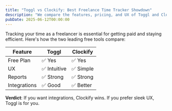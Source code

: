 ```yaml
---
title: "Toggl vs Clockify: Best Freelance Time Tracker Showdown"
description: "We compare the features, pricing, and UX of Toggl and Clockify for freelancers."
pubDate: 2025-06-12T00:00:00
---
```


Tracking your time as a freelancer is essential for getting paid and staying efficient. Here's how the two leading free tools compare:

| Feature        | Toggl        | Clockify     |
|----------------|--------------|--------------|
| Free Plan      | ✅ Yes        | ✅ Yes        |
| UX             | ✅ Intuitive | ✅ Simple     |
| Reports        | ✅ Strong     | ✅ Strong     |
| Integrations   | ✅ Good       | ✅ Better     |

**Verdict**: If you want integrations, Clockify wins. If you prefer sleek UX, Toggl is for you.
